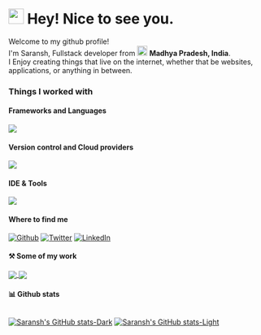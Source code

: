 # <img src="https://emojis.slackmojis.com/emojis/images/1531849430/4246/blob-sunglasses.gif?1531849430" width="30"/> Hey! Nice to see you.

Welcome to my github profile!  
I'm Saransh, Fullstack developer from <img src="https://www.india.gov.in/sites/upload_files/npi/files/spotlights/national_flag.jpg" width="20"/> **Madhya Pradesh, India**.  
I Enjoy creating things that live on the internet, whether that be websites, applications, or anything in between.

### Things I worked with

#### Frameworks and Languages
![](https://skillicons.dev/icons?i=react,next,js,ts,tailwind,net,cs,nodejs,expressjs,flutter,mongo)

#### Version control and Cloud providers
![](https://skillicons.dev/icons?i=git,github,azure,aws,firebase,supabase)

#### IDE & Tools
![](https://skillicons.dev/icons?i=vscode,visualstudio,postman,linux,windows,npm,yarn,vercel,docker)

#### Where to find me

[![Github](https://img.shields.io/badge/GitHub-%2312100E.svg?&style=for-the-badge&logo=Github&logoColor=white)](https://github.com/saranshhardaha) [![Twitter](https://img.shields.io/badge/twitter-%231DA1F2.svg?&style=for-the-badge&logo=twitter&logoColor=white)](https://twitter.com/saranshhardaha) [![LinkedIn](https://img.shields.io/badge/linkedin-%230077B5.svg?&style=for-the-badge&logo=linkedin&logoColor=white)](https://www.linkedin.com/in/saranshhardaha)

#### ⚒️ Some of my work

<div>
  <a href="https://github.com/saranshhardaha/animeo-v">
  <img align="center" src="https://github-readme-stats.vercel.app/api/pin/?username=saranshhardaha&repo=animeo-v2" />
</a>
<a href="https://github.com/saranshhardaha/pixl-wall">
  <img align="center" src="https://github-readme-stats.vercel.app/api/pin/?username=saranshhardaha&repo=pixl-wall" />
</a>
</div>


#### 📊 Github stats

<div style="display:flex;">

[![Saransh's GitHub stats-Dark](https://github-readme-stats.vercel.app/api?username=saranshhardaha&show_icons=true&theme=tokyonight#gh-dark-mode-only)](https://github.com/saranshhardaha/saranshhardaha#gh-dark-mode-only)
[![Saransh's GitHub stats-Light](https://github-readme-stats.vercel.app/api?username=saranshhardaha&show_icons=true&theme=default#gh-light-mode-only)](https://github.com/saranshhardaha/saranshhardaha#gh-light-mode-only)

</div>

